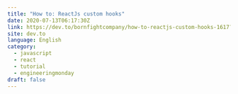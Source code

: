 ```yaml
---
title: "How to: ReactJs custom hooks"
date: 2020-07-13T06:17:30Z
link: https://dev.to/bornfightcompany/how-to-reactjs-custom-hooks-1617?utm_medium=RSS&utm_source=news.12bit.vn
site: dev.to
language: English
category:
  - javascript
  - react
  - tutorial
  - engineeringmonday
draft: false
---
```

